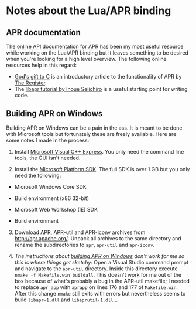 # Notes about the Lua/APR binding

## APR documentation

The [online API documentation for APR](http://apr.apache.org/docs/apr/trunk/modules.html) has been my most useful resource while working on the Lua/APR binding but it leaves something to be desired when you're looking for a high level overview. The following online resources help in this regard:

 * [God's gift to C](http://www.theregister.co.uk/2006/04/27/gift_to_c/) is an introductory article to the functionality of APR by [The Register](http://www.theregister.co.uk/).
 * The [libapr tutorial by Inoue Seiichiro](http://dev.ariel-networks.com/apr/apr-tutorial/html/apr-tutorial.html) is a useful starting point for writing code.

## Building APR on Windows

Building APR on Windows can be a pain in the ass. It is meant to be done with Microsoft tools but fortunately these are freely available. Here are some notes I made in the process:

 1. Install [Microsoft Visual C++ Express](http://www.microsoft.com/express/Downloads/#2010-Visual-CPP). You only need the command line tools, the GUI isn't needed.

 2. Install the [Microsoft Platform SDK](http://en.wikipedia.org/wiki/Microsoft_Windows_SDK#Obtaining_the_SDK). The full SDK is over 1 GB but you only need the following:

  + Microsoft Windows Core SDK
   - Build environment (x86 32-bit)
  + Microsoft Web Workshop (IE) SDK
   - Build environment

 3. Download APR, APR-util and APR-iconv archives from <http://apr.apache.org/>. Unpack all archives to the same directory and rename the subdirectories to `apr`, `apr-util` and `apr-iconv`.

 4. *The instructions about [building APR on Windows](http://apr.apache.org/compiling_win32.html) don't work for me so this is where things get sketchy:* Open a Visual Studio command prompt and navigate to the `apr-util` directory. Inside this directory execute `nmake -f Makefile.win buildall`. This doesn't work for me out of the box because of what's probably a bug in the APR-util makefile; I needed to replace `apr_app` with `aprapp` on lines 176 and 177 of `Makefile.win`. After this change `nmake` still exits with errors but nevertheless seems to build `libapr-1.dll` and `libaprutil-1.dll`...
